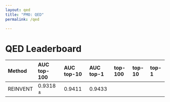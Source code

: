 ```yaml
---
layout: qed
title: "PMO: QED"
permalink: /qed

---
```


# QED Leaderboard




| Method | AUC top-100 | AUC top-10 | AUC top-1 | top-100 | top-10 | top-1 | 
| :--- | :--- | :--- | :--- | :--- | :--- | :--- |
| REINVENT | 0.9318 $\pm$ | 0.9411 | 0.9433 |  |  |  |




